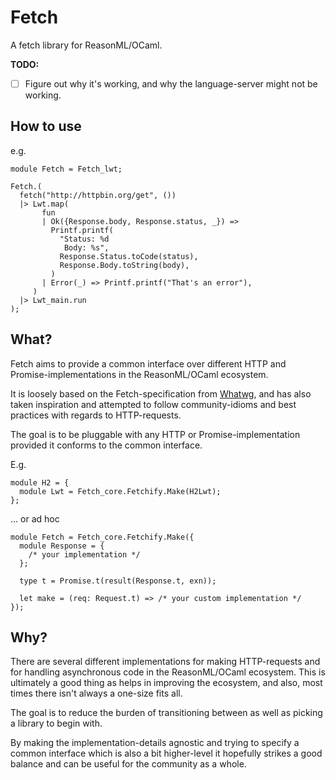 # Fetch

A fetch library for ReasonML/OCaml.

**TODO:**

- [ ] Figure out why it's working, and why the language-server might not be working.

## How to use

e.g.

```reason
module Fetch = Fetch_lwt;

Fetch.(
  fetch("http://httpbin.org/get", ())
  |> Lwt.map(
       fun
       | Ok({Response.body, Response.status, _}) =>
         Printf.printf(
           "Status: %d
            Body: %s",
           Response.Status.toCode(status),
           Response.Body.toString(body),
         )
       | Error(_) => Printf.printf("That's an error"),
     )
  |> Lwt_main.run
);
```

## What?

Fetch aims to provide a common interface over different HTTP and Promise-implementations in the ReasonML/OCaml ecosystem.

It is loosely based on the Fetch-specification from [Whatwg](https://fetch.spec.whatwg.org/), and has also taken inspiration and attempted to follow community-idioms and best practices with regards to HTTP-requests.

The goal is to be pluggable with any HTTP or Promise-implementation provided it conforms to the common interface.

E.g.

```reason
module H2 = {
  module Lwt = Fetch_core.Fetchify.Make(H2Lwt);
};
```

... or ad hoc

```reason
module Fetch = Fetch_core.Fetchify.Make({
  module Response = {
    /* your implementation */
  };

  type t = Promise.t(result(Response.t, exn));

  let make = (req: Request.t) => /* your custom implementation */
});
```

## Why?

There are several different implementations for making HTTP-requests and for handling asynchronous code in the ReasonML/OCaml ecosystem.
This is ultimately a good thing as helps in improving the ecosystem, and also, most times there isn't always a one-size fits all.

The goal is to reduce the burden of transitioning between as well as picking a library to begin with.

By making the implementation-details agnostic and trying to specify a common interface which is also a bit higher-level it hopefully strikes a good balance and can be useful for the community as a whole.
